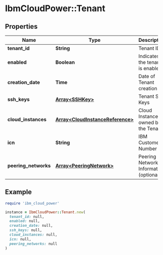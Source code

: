 # IbmCloudPower::Tenant

## Properties

| Name | Type | Description | Notes |
| ---- | ---- | ----------- | ----- |
| **tenant_id** | **String** | Tenant ID |  |
| **enabled** | **Boolean** | Indicates if the tenant is enabled |  |
| **creation_date** | **Time** | Date of Tenant creation |  |
| **ssh_keys** | [**Array&lt;SSHKey&gt;**](SSHKey.md) | Tenant SSH Keys | [optional] |
| **cloud_instances** | [**Array&lt;CloudInstanceReference&gt;**](CloudInstanceReference.md) | Cloud Instances owned by the Tenant |  |
| **icn** | **String** | IBM Customer Number | [optional] |
| **peering_networks** | [**Array&lt;PeeringNetwork&gt;**](PeeringNetwork.md) | Peering Network Information (optional) | [optional] |

## Example

```ruby
require 'ibm_cloud_power'

instance = IbmCloudPower::Tenant.new(
  tenant_id: null,
  enabled: null,
  creation_date: null,
  ssh_keys: null,
  cloud_instances: null,
  icn: null,
  peering_networks: null
)
```

